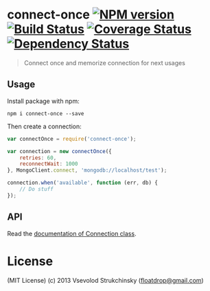 # connect-once [![NPM version][npm-image]][npm-url] [![Build Status][travis-image]][travis-url] [![Coverage Status][coveralls-image]][coveralls-url] [![Dependency Status][depstat-image]][depstat-url]
> Connect once and memorize connection for next usages

## Usage

Install package with npm:

`npm i connect-once --save`

Then create a connection:

```js
var connectOnce = require('connect-once');

var connection = new connectOnce({ 
    retries: 60, 
    reconnectWait: 1000
}, MongoClient.connect, 'mongodb://localhost/test');

connection.when('available', function (err, db) {
    // Do stuff
});
```

## API

Read the [documentation of Connection class](http://floatdrop.github.io/connect-once/Connection.html). 

# License

(MIT License) (c) 2013 Vsevolod Strukchinsky (floatdrop@gmail.com)


[npm-url]: https://npmjs.org/package/connect-once
[npm-image]: https://badge.fury.io/js/connect-once.png

[travis-url]: http://travis-ci.org/floatdrop/connect-once
[travis-image]: https://travis-ci.org/floatdrop/connect-once.png?branch=master

[coveralls-url]: https://coveralls.io/r/floatdrop/connect-once
[coveralls-image]: https://coveralls.io/repos/floatdrop/connect-once/badge.png

[depstat-url]: https://david-dm.org/floatdrop/connect-once
[depstat-image]: https://david-dm.org/floatdrop/connect-once.png?theme=shields.io
